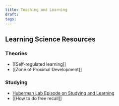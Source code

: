 ```yaml
---
title: Teaching and Learning
draft: 
tags:
---
```

## Learning Science Resources
### Theories
- [[Self-regulated learning]]
- [[Zone of Proximal Development]]

### Studying
- [Huberman Lab Episode on Studying and Learning](https://www.youtube.com/watch?v=ddq8JIMhz7c) 
- [[How to do free recall]] 



